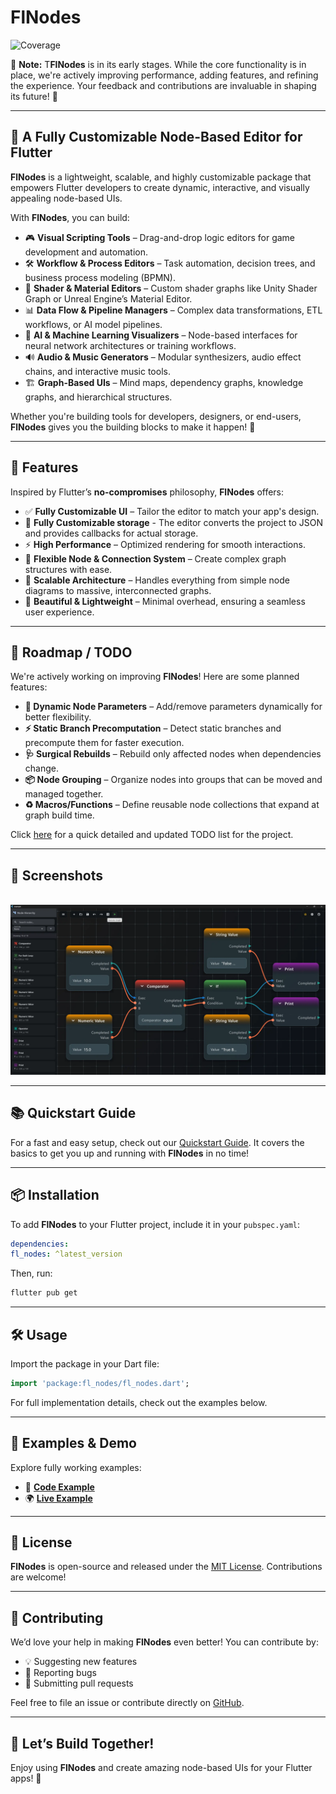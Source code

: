 # **FlNodes**

![Coverage](https://github.com/WilliamKarolDiCioccio/fl_nodes/blob/main/coverage_badge.svg?sanitize=true)

🚧 **Note:** T**FlNodes** is in its early stages. While the core functionality
is in place, we're actively improving performance, adding features, and refining
the experience. Your feedback and contributions are invaluable in shaping its
future! 🚀

---

## 🚀 **A Fully Customizable Node-Based Editor for Flutter**

**FlNodes** is a lightweight, scalable, and highly customizable package that
empowers Flutter developers to create dynamic, interactive, and visually
appealing node-based UIs.

With **FlNodes**, you can build:

- 🎮 **Visual Scripting Tools** – Drag-and-drop logic editors for game
  development and automation.
- 🛠 **Workflow & Process Editors** – Task automation, decision trees, and
  business process modeling (BPMN).
- 🎨 **Shader & Material Editors** – Custom shader graphs like Unity Shader
  Graph or Unreal Engine’s Material Editor.
- 📊 **Data Flow & Pipeline Managers** – Complex data transformations, ETL
  workflows, or AI model pipelines.
- 🤖 **AI & Machine Learning Visualizers** – Node-based interfaces for neural
  network architectures or training workflows.
- 🔊 **Audio & Music Generators** – Modular synthesizers, audio effect chains,
  and interactive music tools.
- 🏗 **Graph-Based UIs** – Mind maps, dependency graphs, knowledge graphs, and
  hierarchical structures.

Whether you're building tools for developers, designers, or end-users,
**FlNodes** gives you the building blocks to make it happen! 🚀

---

## 🌟 **Features**

Inspired by Flutter’s **no-compromises** philosophy, **FlNodes** offers:

- ✅ **Fully Customizable UI** – Tailor the editor to match your app's design.
- 💾 **Fully Customizable storage** - The editor converts the project to JSON
  and provides callbacks for actual storage.
- ⚡ **High Performance** – Optimized rendering for smooth interactions.
- 🔗 **Flexible Node & Connection System** – Create complex graph structures
  with ease.
- 📏 **Scalable Architecture** – Handles everything from simple node diagrams to
  massive, interconnected graphs.
- 🎨 **Beautiful & Lightweight** – Minimal overhead, ensuring a seamless user
  experience.

---

## 🔧 **Roadmap / TODO**

We're actively working on improving **FlNodes**! Here are some planned features:

- **🔄 Dynamic Node Parameters** – Add/remove parameters dynamically for better
  flexibility.
- **⚡ Static Branch Precomputation** – Detect static branches and precompute
  them for faster execution.
- **🩺 Surgical Rebuilds** – Rebuild only affected nodes when dependencies
  change.
- **📦 Node Grouping** – Organize nodes into groups that can be moved and
  managed together.
- **♻️ Macros/Functions** – Define reusable node collections that expand at
  graph build time.

Click [here](https://hackmd.io/@l7G0TmToRX-GFgwRUOHloA/Byi53IwFyx) for a quick
detailed and updated TODO list for the project.

---

## 📸 **Screenshots**

<p align="center">
  <img src="https://github.com/WilliamKarolDiCioccio/fl_nodes/blob/main/.github/images/node_editor_example.webp" alt="FlNodes Example" />
</p>

---

## 📚 **Quickstart Guide**

For a fast and easy setup, check out our
[Quickstart Guide](https://github.com/WilliamKarolDiCioccio/fl_nodes/blob/main/QUICKSTART.md).
It covers the basics to get you up and running with **FlNodes** in no time!

---

## 📦 **Installation**

To add **FlNodes** to your Flutter project, include it in your `pubspec.yaml`:

```yaml
dependencies:
fl_nodes: ^latest_version
```

Then, run:

```bash
flutter pub get
```

---

## 🛠️ **Usage**

Import the package in your Dart file:

```dart
import 'package:fl_nodes/fl_nodes.dart';
```

For full implementation details, check out the examples below.

---

## 🧩 **Examples & Demo**

Explore fully working examples:

- 📄
  **[Code Example](https://github.com/WilliamKarolDiCioccio/fl_nodes/blob/main/example/lib/main.dart)**
- 🌍 **[Live Example](https://williamkaroldicioccio.github.io/fl_nodes/)**

---

## 📜 **License**

**FlNodes** is open-source and released under the [MIT License](LICENSE.md).
Contributions are welcome!

---

## 🙌 **Contributing**

We’d love your help in making **FlNodes** even better! You can contribute by:

- 💡 Suggesting new features
- 🐛 Reporting bugs
- 🔧 Submitting pull requests

Feel free to file an issue or contribute directly on
[GitHub](https://github.com/WilliamKarolDiCioccio/fl_nodes).

---

## 🚀 **Let’s Build Together!**

Enjoy using **FlNodes** and create amazing node-based UIs for your Flutter apps!
🌟
